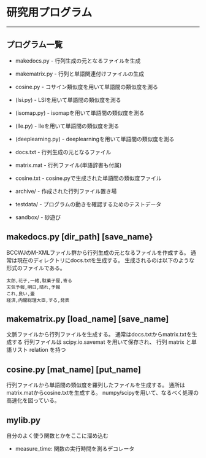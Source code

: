 # 研究用プログラム
---

## プログラム一覧

* makedocs.py   - 行列生成の元となるファイルを生成
* makematrix.py - 行列と単語関連付けファイルの生成
* cosine.py     - コサイン類似度を用いて単語間の類似度を測る
* (lsi.py)      - LSIを用いて単語間の類似度を測る
* (isomap.py)   - isomapを用いて単語間の類似度を測る
* (lle.py)      - lleを用いて単語間の類似度を測る
* (deeplearning.py) - deeplearningを用いて単語間の類似度を測る

* docs.txt          - 行列生成の元となるファイル
* matrix.mat        - 行列ファイル(単語辞書も付属)
* cosine.txt	    - cosine.pyで生成された単語間の類似度ファイル

* archive/      - 作成された行列ファイル置き場
* testdata/     - プログラムの動きを確認するためのテストデータ
* sandbox/      - 砂遊び

## makedocs.py [dir_path] [save_name}

BCCWJのM-XMLファイル群から行列生成の元となるファイルを作成する。
通常は現在のディレクトリにdocs.txtを生成する。
生成されるのは以下のような形式のファイルである。

```
太郎,花子,一緒,駄菓子屋,寄る
天気予報,明日,晴れ,予報
これ,良い,壷
経済,内閣総理大臣,する,発表
```

## makematrix.py [load_name] [save_name]

文脈ファイルから行列ファイルを生成する。
通常はdocs.txtからmatrix.txtを生成する
行列ファイルは scipy.io.savemat を用いて保存され、
行列 matrix と単語リスト relation を持つ

## cosine.py [mat_name] [put_name]

行列ファイルから単語間の類似度を羅列したファイルを生成する。
通所はmatrix.matからcosine.txtを生成する。
numpy/scipyを用いて、なるべく処理の高速化を図っている。

## mylib.py

自分のよく使う関数とかをここに溜め込む
* measure_time: 関数の実行時間を測るデコレータ
